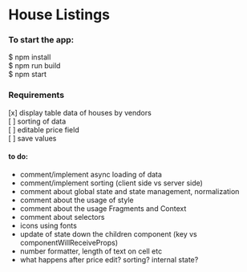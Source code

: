 # House Listings

### To start the app:
$ npm install  
$ npm run build  
$ npm start

### Requirements
[x] display table data of houses by vendors  
[ ] sorting of data  
[ ] editable price field  
[ ] save values 

#### to do:
- comment/implement async loading of data
- comment/implement sorting (client side vs server side)
- comment about global state and state management, normalization
- comment about the usage of style
- comment about the usage Fragments and Context
- comment about selectors
- icons using fonts
- update of state down the children component (key vs componentWillReceiveProps)
- number formatter, length of text on cell etc
- what happens after price edit? sorting? internal state?
